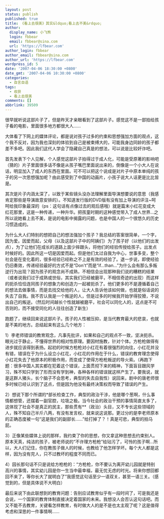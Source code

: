 ```yaml
---
layout: post
status: publish
published: true
title: 《看上去很美》其实&ldquo;看上去不美&rdquo;
author:
  display_name: 小飞熊
  login: fbbear
  email: fbbear@sina.com
  url: 'https://lfbear.com'
author_login: fbbear
author_email: fbbear@sina.com
author_url: 'https://lfbear.com'
wordpress_id: 5
date: '2007-04-06 18:30:00 +0800'
date_gmt: '2007-04-06 10:30:00 +0800'
categories:
  - 自言自语
tags:
  - 收获
  - 看上去很美
comments: []
abbrlink: 39509
---
```

<p>很早就听说这部片子了，但是昨天才亲眼看到了这部片子。感觉这不是一部拍给孩子看的电影，里面很多地方都很大人&hellip;&hellip;</p>
<p><!--more--></p>
<p>大体看了下网上的媒体评论，都是说对孩子过多的约束和思想强加方面的观点，这个我不反对，因为我也深刻的体验到自己是被束缚大的，可能我身边同龄的孩子都差不多吧。因此我们这代人学会了隐藏自己真是的想法，可以说是比较奸诈吧。</p>
<p>首先发表下个人见解，个人感觉这部片子拍得过于成人化，可能是受原著的影响吧（猜的）片子里面很多话不像是从孩子嘴巴里面说出来的，倒像是一个小大人在说话，明显加入了成人的东西在里面。可不可以把这个说成是对片子中原本单纯的孩子的另一次思想强加呢？由此感受到了中国的动画片，小孩子说大人话更是比比皆是。</p>
<p>其次是片子内涵太深了，以致于某些镜头没办法理解里面导演想要说的意思（我感肯定那些是导演故意安排的）。不知道发行版的DVD版有没有加上导演的评注~呵呵给我印象最深的（ps：这句话有点像过去的观后感哦）就是篇末小红花变成大红花那里，这是一种传递，一种升华。把孩童时期的这种感觉带入了成人世界&hellip;之所以说她看上去不美，是说的电影中揭露的问题，也是中国人的一个很悠久的历史习惯造成的。</p>
<p>为什么大人们特别的想把自己的想法强加个孩子？我总结的答案很简单，一个字，因为爱。因爱而起，父母（以及这部片子中的阿姨们）为了孩子好（以他们的出发点），为了让他们在成长的道路上面少摔跟头，将他们的经验传授给孩子。出发点时候好的。因此所这一切是因爱而起。但是他们太过自我为中心，世事多变，整个社会是在变化着的，很多经验已经称之不上是有效的经验了。退一步说，即使经验仍旧奏效，传递经验最好的方式不是&ldquo;Don't&rdquo;而是&ldquo;if&hellip;than&hellip;&rdquo;为什么会有那么多叛逆行为出现？因为孩子的观念尚不成熟，不相信会出现那种我们说的糟糕的结果（或者说我们过于成熟或世俗，其实我们已经被磨平，不相信奇迹的出现）而这样的扼杀恰恰连同孩子的想象力和创造力一起被扼杀了。他们更多的不是遵循着自己的想法去做事情，而是去找交给他的人，让大人告诉他该如何做，也就是俗话说的失去了自我。我不否认我是一个叛逆的人，但是过多的时候我开始学得狡猾，不说出自己的叛逆。（然后时间越长个性就越被磨平，社会可以同化人的，这点是不可否则的，而不接受同化的人往往创造了新生）</p>
<p>跑题了，继续回来说这部片子。孩子的人性被压抑，是当代教育最大的悲哀，也就是不美的地方。总结起来有这么几个地方：</p>
<p>1）李老师错误的教育观念，凡事先批评，如果和自己的观点不一致，坚决扼杀。眼光过于静止，不懂得世界的相对性原理。要因材施教，针对个体。方枪枪做得有进步就应该得到表扬。起初的时候方枪枪对小红花有着很强烈的向往，小红花并没有错，错误在于为什么设立小红花，小红花的作用在于什么，错误的教育理念使得小红花失去了他原本的积极作用，而变成了使得方枪枪叛逆的导火索。（再跑下题：很多中国人其实都在犯着这个错误，上面贯彻下来的精神，下面盲目跟风学习，殊不知只学到了形而没有学到神，各种各样的错误就这样产生了。要我说，就是这群人猪头，长个脑子不会思考，典型的失去自我性）说回来，剧中的唐老师很多时候已经认识到了这点，但是因为他没有最终决策权而导致了错误的产生。</p>
<p>2）想说下那个所谓的*部长检查工作，典型的政治干涉，他是哪个葱啊，什么事情都想管，还摆着一副官腔，垃圾之极。当今社会的政治干预的事情简直太多了，这体现了社会不是真正的民主，那些贯有**（政治）头目，又不专长这些领域的人，殊不知自己半斤八两，有没有发言权，就来说这说那。更过分的是李老师原本的正确态度被一句&ldquo;这是我们的副部长&hellip;&hellip;&rdquo;给打掉了？！真是可悲，典型的拍马屁。</p>
<p>3）正像某些媒体上说的那样，我约束了你的思想，你又拿这种思想去约束别人。原本天真，纯洁的孩子，被老师说的&ldquo;不许理方枪枪&rdquo;给玷污了，可怜的孩子啊&hellip;所以，大人们记住，你在教孩子做人的时候，也教给了他怎样学坏。每个大人都是这样，因为没有完人，只不过教坏的程度不同而已。</p>
<p>4）园长那句话不只是说给方枪枪的：&ldquo;方枪枪，你不要认为离开幼儿园就是特别高兴的事情，其实幼儿园是你一生当中最幸福，最无忧无虑的时光。将来你想回都回不来了，等你长大了就明白了&rdquo;我感觉这句话至少一语双关，甚至一语三关。（感觉到的，但是具体说不大明白）</p>
<p>最后来说下由此联想到的教育问题：告别应试教育似乎有一段时间了，可是我还是会说，一个国家的教育体制直接决定着国家的未来。我想没人会否认这句话吧。而又不能不去教育，关键看怎样教育，有时做大人的是不是也太主观了呢？这是值得考虑和深思的一件事情啊&hellip;&hellip;</p>
